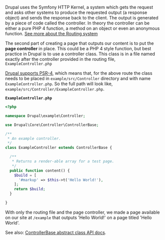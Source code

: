 Drupal uses the Symfony HTTP Kernel, a system which gets the request and asks other systems to produce the requested output (a response object) and sends the response back to the client. The output is generated by a piece of code called the controller. In theory the controller can be either a pure PHP 4 function, a method on an object or even an anonymous function. [See more about the Routing system](https://www.drupal.org/node/2046371)

The second part of creating a page that outputs our content is to put the **page controller** in place. This could be a PHP 4 style function, but best practice in Drupal is to use a controller class. This class is in a file named exactly after the controller provided in the routing file, `ExampleController.php`

[Drupal supports PSR-4](https://www.drupal.org/docs/develop/coding-standards/psr-4-namespaces-and-autoloading-in-drupal-8), which means that, for the above route the class needs to be placed in `example/src/Controller` directory and with name `ExampleController.php`. So the full path will look like, `example/src/Controller/ExampleController.php`.

**`ExampleController.php`**

```php
<?php

namespace Drupal\example\Controller;

use Drupal\Core\Controller\ControllerBase;

/**
 * An example controller.
 */
class ExampleController extends ControllerBase {

  /**
   * Returns a render-able array for a test page.
   */
  public function content() {
    $build = [
      '#markup' => $this->t('Hello World!'),
    ];
    return $build;
  }

}

```

With only the routing file and the page controller, we made a page available on our site at `/example` that outputs 'Hello World!' on a page titled 'Hello World'.

See also: [ControllerBase abstract class API docs](https://api.drupal.org/api/drupal/core!lib!Drupal!Core!Controller!ControllerBase.php/class/ControllerBase/8).
